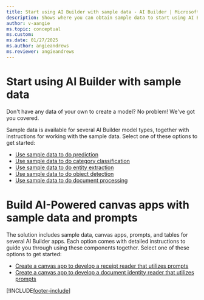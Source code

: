 ```yaml
---
title: Start using AI Builder with sample data - AI Builder | Microsoft Docs
description: Shows where you can obtain sample data to start using AI Builder.
author: v-aangie
ms.topic: conceptual
ms.custom:
ms.date: 01/27/2025
ms.author: angieandrews
ms.reviewer: angieandrews
---
```


# Start using AI Builder with sample data

Don't have any data of your own to create a model? No problem! We've got you covered.

Sample data is available for several AI Builder model types, together with instructions for working with the sample data. Select one of these options to get started:

- [Use sample data to do prediction](prediction-sample-data.md)
- [Use sample data to do category classification](text-classification-sample-data.md)
- [Use sample data to do entity extraction](entity-extraction-sample-data.md)
- [Use sample data to do object detection](object-detection-sample-data.md)
- [Use sample data to do document processing](form-processing-sample-data.md)

# Build AI-Powered canvas apps with sample data and prompts

The solution includes sample data, canvas apps, prompts, and tables for several AI Builder apps. Each option comes with detailed instructions to guide you through using these components together. Select one of these options to get started:

- [Create a canvas app to develop a receipt reader that utilizes prompts](link)
- [Create a canvas app to develop a document identity reader that utilizes prompts](link)


[!INCLUDE[footer-include](includes/footer-banner.md)]

